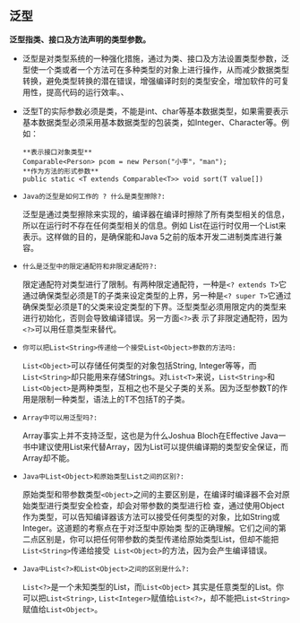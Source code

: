 ## 泛型

**泛型指类、接口及方法声明的类型参数。**

- 泛型是对类型系统的一种强化措施，通过为类、接口及方法设置类型参数，泛型使一个类或者一个方法可在多种类型的对象上进行操作，从而减少数据类型转换，避免类型转换的潜在错误，增强编译时刻的类型安全，增加软件的可复用性，提高代码的运行效率。、

- 泛型T的实际参数必须是类，不能是int、char等基本数据类型，如果需要表示基本数据类型必须采用基本数据类型的包装类，如Integer、Character等。例如：
  
  ```
  **表示接口对象类型**
  Comparable<Person> pcom = new Person("小李"，"man");
  **作为方法的形式参数**
  public static <T extends Comparable<T>> void sort(T value[])
  ```

- `Java的泛型是如何工作的 ? 什么是类型擦除?:` 
  
  泛型是通过类型擦除来实现的，编译器在编译时擦除了所有类型相关的信息，所以在运行时不存在任何类型相关的信息。例如 List<String>在运行时仅用一个List来表示。这样做的目的，是确保能和Java 5之前的版本开发二进制类库进行兼容。

- `什么是泛型中的限定通配符和非限定通配符?:`
  
  限定通配符对类型进行了限制。有两种限定通配符，一种是```<? extends T>```它通过确保类型必须是T的子类来设定类型的上界，另一种是```<? super T>```它通过确保类型必须是T的父类来设定类型的下界。泛型类型必须用限定内的类型来进行初始化，否则会导致编译错误。另一方面```<?>```表 示了非限定通配符，因为```<?>```可以用任意类型来替代。

- `你可以把List<String>传递给一个接受List<Object>参数的方法吗:`
  
    ```List<Object>```可以存储任何类型的对象包括String, Integer等等，而```List<String>```却只能用来存储Strings。对```List<T>```来说，```List<String>```和```List<Object>```是两种类型，互相之也不是父子类的关系。因为泛型参数T的作用是限制一种类型，语法上的T不包括T的子类。

- `Array中可以用泛型吗?:`
  
  Array事实上并不支持泛型，这也是为什么Joshua Bloch在Effective Java一书中建议使用List来代替Array，因为List可以提供编译期的类型安全保证，而Array却不能。

- `Java中List<Object>和原始类型List之间的区别?:`
  
  原始类型和带参数类型```<Object>```之间的主要区别是，在编译时编译器不会对原始类型进行类型安全检查，却会对带参数的类型进行检 查，通过使用Object作为类型，可以告知编译器该方法可以接受任何类型的对象，比如String或Integer。这道题的考察点在于对泛型中原始类 型的正确理解。它们之间的第二点区别是，你可以把任何带参数的类型传递给原始类型List，但却不能把```List<String>```传递给接受``` List<Object>```的方法，因为会产生编译错误。

- `Java中List<?>和List<Object>之间的区别是什么?:`
  
  ```List<?>```是一个未知类型的List，而```List<Object>``` 其实是任意类型的List。你可以把```List<String>```, ```List<Integer>```赋值给```List<?>```，却不能把```List<String>```赋值给```List<Object>```。
